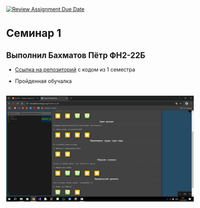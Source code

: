 [![Review Assignment Due Date](https://classroom.github.com/assets/deadline-readme-button-22041afd0340ce965d47ae6ef1cefeee28c7c493a6346c4f15d667ab976d596c.svg)](https://classroom.github.com/a/I8-8IFxo)
# Семинар 1
## Выполнил Бахматов Пётр ФН2-22Б

* [Ссылка на репозиторий](https://github.com/Piotr2006/-1-) с кодом из 1 семестра

* Пройденная обучалка

</br>![Обучалка](https://github.com/Piotr2006/-/blob/main/123.png)
